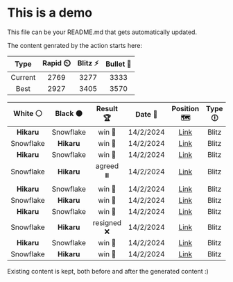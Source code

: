 # This is a demo

This file can be your README.md that gets automatically updated.

The content genrated by the action starts here:

<!--START_SECTION:chessStats-->
<!-- Automatically generated with https://github.com/Balastrong/chess-stats-action -->

| Type | Rapid ⏲️ | Blitz ⚡ | Bullet 🔫 |
|:---:|:---:|:---:|:---:|
| Current | 2769 | 3277 | 3333 |
| Best | 2927 | 3405 | 3570 |

| White ⚪ | Black ⚫ | Result 🏆 | Date 📅 | Position 🗺️ | Type 🕕 |
|:---:|:---:|:---:|:---:|:---:|:---:|
| **Hikaru** | Snowflake | win 🥇 | 14/2/2024 | <a href="http://www.ee.unb.ca/cgi-bin/tervo/fen.pl?select=6k1/8/6KP/4N3/8/8/8/8 b - -">Link</a> | Blitz |
| Snowflake | **Hikaru** | win 🥇 | 14/2/2024 | <a href="http://www.ee.unb.ca/cgi-bin/tervo/fen.pl?select=8/8/4b3/4P3/p4B2/k6p/7K/8 w - -">Link</a> | Blitz |
| **Hikaru** | Snowflake | win 🥇 | 14/2/2024 | <a href="http://www.ee.unb.ca/cgi-bin/tervo/fen.pl?select=5r1k/7n/2p1BrR1/2Pp1P1P/1p1B1P2/pP6/P7/7K b - -">Link</a> | Blitz |
| Snowflake | **Hikaru** | agreed ⏸️ | 14/2/2024 | <a href="http://www.ee.unb.ca/cgi-bin/tervo/fen.pl?select=6k1/4Q1p1/1p5p/p4p2/2P5/1P5P/PB1n1PP1/3r2K1 w - -">Link</a> | Blitz |
| **Hikaru** | Snowflake | win 🥇 | 14/2/2024 | <a href="http://www.ee.unb.ca/cgi-bin/tervo/fen.pl?select=8/7p/4N1pk/4n3/8/6K1/B6R/8 b - -">Link</a> | Blitz |
| Snowflake | **Hikaru** | win 🥇 | 14/2/2024 | <a href="http://www.ee.unb.ca/cgi-bin/tervo/fen.pl?select=2q1kb1r/p4ppp/1pnQp3/3pP3/1n1P4/4NN2/1P1R1PPP/6K1 w k -">Link</a> | Blitz |
| **Hikaru** | Snowflake | win 🥇 | 14/2/2024 | <a href="http://www.ee.unb.ca/cgi-bin/tervo/fen.pl?select=8/1k6/2Q5/pP6/P1P4P/8/3K4/8 b - -">Link</a> | Blitz |
| Snowflake | **Hikaru** | resigned ❌ | 14/2/2024 | <a href="http://www.ee.unb.ca/cgi-bin/tervo/fen.pl?select=3q2rk/5Rbp/3p1N2/2p3P1/2P1Q3/5N2/P4PK1/8 b - -">Link</a> | Blitz |
| **Hikaru** | Snowflake | win 🥇 | 14/2/2024 | <a href="http://www.ee.unb.ca/cgi-bin/tervo/fen.pl?select=8/1Q4k1/5q2/bP6/7P/4P3/5PP1/2R3K1 b - -">Link</a> | Blitz |
| Snowflake | **Hikaru** | win 🥇 | 14/2/2024 | <a href="http://www.ee.unb.ca/cgi-bin/tervo/fen.pl?select=6k1/q4p2/4p1p1/3pP1Pp/1r3r1P/p2R4/P1PQ4/R1K5 w - -">Link</a> | Blitz |

<!--END_SECTION:chessStats-->

Existing content is kept, both before and after the generated content :)
